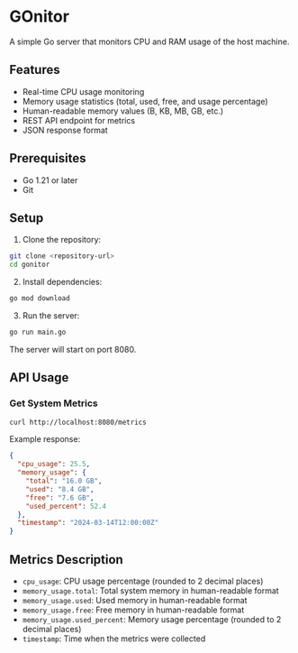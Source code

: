 # GOnitor

A simple Go server that monitors CPU and RAM usage of the host machine.

## Features

- Real-time CPU usage monitoring
- Memory usage statistics (total, used, free, and usage percentage)
- Human-readable memory values (B, KB, MB, GB, etc.)
- REST API endpoint for metrics
- JSON response format

## Prerequisites

- Go 1.21 or later
- Git

## Setup

1. Clone the repository:
```bash
git clone <repository-url>
cd gonitor
```

2. Install dependencies:
```bash
go mod download
```

3. Run the server:
```bash
go run main.go
```

The server will start on port 8080.

## API Usage

### Get System Metrics

```bash
curl http://localhost:8080/metrics
```

Example response:
```json
{
  "cpu_usage": 25.5,
  "memory_usage": {
    "total": "16.0 GB",
    "used": "8.4 GB",
    "free": "7.6 GB",
    "used_percent": 52.4
  },
  "timestamp": "2024-03-14T12:00:00Z"
}
```

## Metrics Description

- `cpu_usage`: CPU usage percentage (rounded to 2 decimal places)
- `memory_usage.total`: Total system memory in human-readable format
- `memory_usage.used`: Used memory in human-readable format
- `memory_usage.free`: Free memory in human-readable format
- `memory_usage.used_percent`: Memory usage percentage (rounded to 2 decimal places)
- `timestamp`: Time when the metrics were collected 
